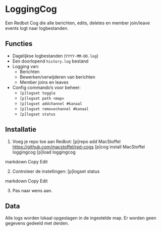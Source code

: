 # LoggingCog

Een Redbot Cog die alle berichten, edits, deletes en member join/leave events logt naar logbestanden.

## Functies
- Dagelijkse logbestanden (`YYYY-MM-DD.log`)
- Een doorlopend `history.log` bestand
- Logging van:
  - Berichten
  - Bewerken/verwijderen van berichten
  - Member joins en leaves
- Config commando’s voor beheer:
  - `[p]logset toggle`
  - `[p]logset path <map>`
  - `[p]logset addchannel #kanaal`
  - `[p]logset removechannel #kanaal`
  - `[p]logset status`

## Installatie

1. Voeg je repo toe aan Redbot:
[p]repo add MacStoffel https://github.com/macstoffel/red-cogs
[p]cog install MacStoffel loggingcog
[p]load loggingcog

markdown
Copy
Edit

2. Controleer de instellingen:
[p]logset status

markdown
Copy
Edit

3. Pas naar wens aan.

## Data
Alle logs worden lokaal opgeslagen in de ingestelde map. Er worden geen gegevens gedeeld met derden.
